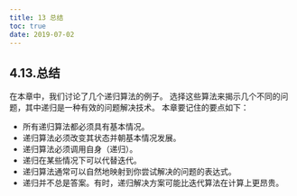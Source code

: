 ```yaml
---
title: 13 总结
toc: true
date: 2019-07-02
---
```

## 4.13.总结

在本章中，我们讨论了几个递归算法的例子。 选择这些算法来揭示几个不同的问题，其中递归是一种有效的问题解决技术。 本章要记住的要点如下：

* 所有递归算法都必须具有基本情况。
* 递归算法必须改变其状态并朝基本情况发展。
* 递归算法必须调用自身（递归）。
* 递归在某些情况下可以代替迭代。
* 递归算法通常可以自然地映射到你尝试解决的问题的表达式。
* 递归并不总是答案。有时，递归解决方案可能比迭代算法在计算上更昂贵。

